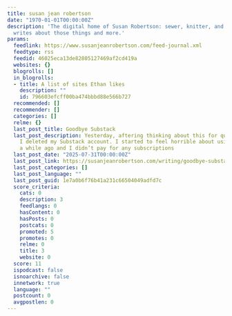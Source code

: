 ```yaml
---
title: susan jean robertson
date: "1970-01-01T00:00:00Z"
description: 'The digital home of Susan Robertson: sewer, knitter, and reader who
  writes about those things and more.'
params:
  feedlink: https://www.susanjeanrobertson.com/feed-journal.xml
  feedtype: rss
  feedid: 46025eca13de82805127469af2cd419a
  websites: {}
  blogrolls: []
  in_blogrolls:
  - title: A list of sites Ethan likes
    description: ""
    id: 796603efcff00ba474bbbd88e566b727
  recommended: []
  recommender: []
  categories: []
  relme: {}
  last_post_title: Goodbye Substack
  last_post_description: Yesterday, aftering thinking about this for quite some time,
    I deleted my Substack account. I started to feel horrible about using the platform
    a while ago and I didn’t pay for any subscriptions
  last_post_date: "2025-07-31T00:00:00Z"
  last_post_link: https://susanjeanrobertson.com/writing/goodbye-substack/
  last_post_categories: []
  last_post_language: ""
  last_post_guid: 1e7a0b6f76b41a231c66504049adfd7c
  score_criteria:
    cats: 0
    description: 3
    feedlangs: 0
    hasContent: 0
    hasPosts: 0
    postcats: 0
    promoted: 5
    promotes: 0
    relme: 0
    title: 3
    website: 0
  score: 11
  ispodcast: false
  isnoarchive: false
  innetwork: true
  language: ""
  postcount: 0
  avgpostlen: 0
---
```

